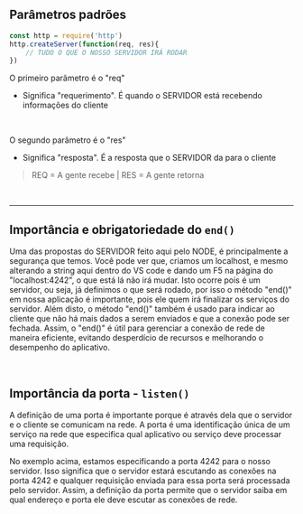 ## Parâmetros padrões
```js
const http = require('http')
http.createServer(function(req, res){
    // TUDO O QUE O NOSSO SERVIDOR IRÁ RODAR
})
``` 
O primeiro parâmetro é o "req"
* Significa "requerimento". É quando o SERVIDOR está recebendo informações do cliente

</br>

O segundo parâmetro é o "res"
* Significa "resposta". É a resposta que o SERVIDOR da para o cliente

> REQ = A gente recebe    |   RES = A gente retorna 

</br>

____________________________________________________________________

## Importância e obrigatoriedade do `end()`
Uma das propostas do SERVIDOR feito aqui pelo NODE, é principalmente a segurança que temos.
Você pode ver que, criamos um localhost, e mesmo alterando a string aqui dentro do VS code e dando um F5 na página do "localhost:4242", o que está lá não irá mudar. 
Isto ocorre pois é um servidor, ou seja, já definimos o que será rodado, por isso o método "end()" em nossa aplicação é importante, pois ele quem irá finalizar os serviços do servidor. Além disto, o método "end()" também  é usado para indicar ao cliente que não há mais dados a serem enviados e que a conexão pode ser fechada. Assim, o "end()" é útil para gerenciar a conexão de rede de maneira eficiente, evitando desperdício de recursos e melhorando o desempenho do aplicativo.

</br>

## Importância da porta - `listen()`
A definição de uma porta é importante porque é através dela que o servidor e o cliente se comunicam na rede. A porta é uma identificação única de um serviço na rede que especifica qual aplicativo ou serviço deve processar uma requisição.

No exemplo acima, estamos especificando a porta 4242 para o nosso servidor. Isso significa que o servidor estará escutando as conexões na porta 4242 e qualquer requisição enviada para essa porta será processada pelo servidor. Assim, a definição da porta permite que o servidor saiba em qual endereço e porta ele deve escutar as conexões de rede.